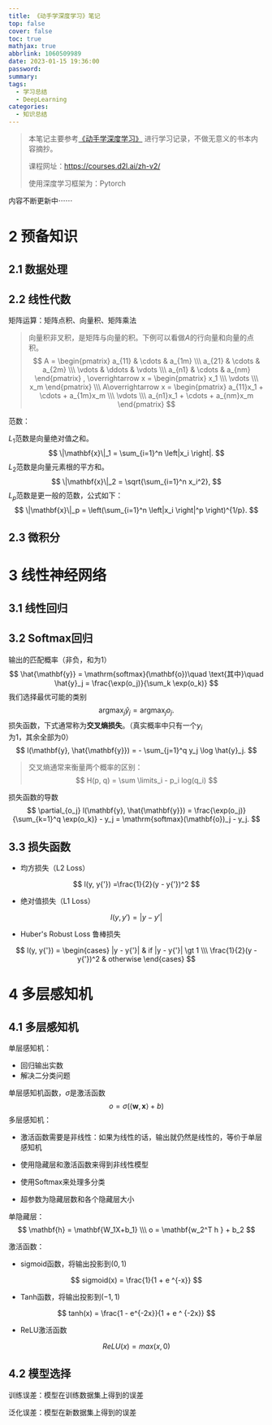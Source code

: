 ```yaml
---
title: 《动手学深度学习》笔记
top: false
cover: false
toc: true
mathjax: true
abbrlink: 1060509989
date: 2023-01-15 19:36:00
password:
summary:
tags:
  - 学习总结
  - DeepLearning
categories:
  - 知识总结
---
```


>  本笔记主要参考[《动手学深度学习》](https://zh-v2.d2l.ai/index.html) 进行学习记录，不做无意义的书本内容摘抄。
>
> 课程网址：https://courses.d2l.ai/zh-v2/
>
> 使用深度学习框架为：Pytorch

内容不断更新中$\cdots \cdots$

# 2 预备知识

## 2.1 数据处理

## 2.2 线性代数

矩阵运算：矩阵点积、向量积、矩阵乘法

> 向量积非叉积，是矩阵与向量的积。下例可以看做$A$的行向量和向量的点积。
> $$
> A = 
> \begin{pmatrix}
> a_{11} & \cdots & a_{1m} \\\
> a_{21} & \cdots & a_{2m} \\\
> \vdots & \ddots & \vdots \\\
> a_{n1} & \cdots & a_{nm}
> \end{pmatrix} ,
> \overrightarrow x = 
> \begin{pmatrix}
> x_1 \\\
> \vdots \\\
> x_m
> \end{pmatrix}
> \\\
> A\overrightarrow x = 
> \begin{pmatrix}
> a_{11}x_1 + \cdots + a_{1m}x_m \\\
> \vdots \\\
> a_{n1}x_1 + \cdots + a_{nm}x_m
> \end{pmatrix}
> $$
> 

范数：

$L_1$范数是向量绝对值之和。
$$
\|\mathbf{x}\|_1 = \sum_{i=1}^n \left|x_i \right|.
$$
$L_2$范数是向量元素根的平方和。
$$
\|\mathbf{x}\|_2 = \sqrt{\sum_{i=1}^n x_i^2},
$$
$L_p$范数是更一般的范数，公式如下：
$$
\|\mathbf{x}\|_p = \left(\sum_{i=1}^n \left|x_i \right|^p \right)^{1/p}.
$$

## 2.3 微积分

# 3 线性神经网络

## 3.1 线性回归

## 3.2 Softmax回归

输出的匹配概率（非负，和为1）
$$
\hat{\mathbf{y}} = \mathrm{softmax}(\mathbf{o})\quad \text{其中}\quad \hat{y}_j = \frac{\exp(o_j)}{\sum_k \exp(o_k)}
$$
我们选择最优可能的类别
$$
\mathop {argmax}_j \hat y_j = \mathop {argmax}_j o_j.
$$
损失函数，下式通常称为**交叉熵损失**。（真实概率中只有一个$y_i$为1，其余全部为0）
$$
l(\mathbf{y}, \hat{\mathbf{y}}) = - \sum_{j=1}^q y_j \log \hat{y}_j.
$$

> 交叉熵通常来衡量两个概率的区别：
> $$
> H(p, q) = \sum \limits_i - p_i log(q_i)
> $$

损失函数的导数
$$
\partial_{o_j} l(\mathbf{y}, \hat{\mathbf{y}}) = \frac{\exp(o_j)}{\sum_{k=1}^q \exp(o_k)} - y_j = \mathrm{softmax}(\mathbf{o})_j - y_j.
$$

## 3.3 损失函数

- 均方损失（L2 Loss）

$$
l(y, y{'}) =\frac{1}{2}(y - y{'})^2
$$

- 绝对值损失（L1 Loss）

$$
l(y,y{'}) = |y - y{'}|
$$

- Huber's Robust Loss 鲁棒损失

$$
l(y, y{'}) = 
\begin{cases}
|y - y{'}| & if |y - y{'}| \gt 1 \\\
\frac{1}{2}(y - y{'})^2 & otherwise
\end{cases}
$$



# 4 多层感知机

## 4.1 多层感知机

单层感知机：

- 回归输出实数
- 解决二分类问题

单层感知机函数，$\sigma$是激活函数
$$
o = \sigma (\langle \mathbf{w} , \mathbf{x} \rangle + b )
$$
多层感知机：

- 激活函数需要是非线性：如果为线性的话，输出就仍然是线性的，等价于单层感知机

- 使用隐藏层和激活函数来得到非线性模型
- 使用Softmax来处理多分类
- 超参数为隐藏层数和各个隐藏层大小

单隐藏层：
$$
\mathbf{h} = \mathbf{W_1X+b_1} \\\
o = \mathbf{w_2^T h } + b_2
$$


激活函数：

- sigmoid函数，将输出投影到$(0, 1)$

$$
sigmoid(x) = \frac{1}{1 + e ^{-x}}
$$

- Tanh函数，将输出投影到$(-1, 1)$

$$
tanh(x) = \frac{1 - e^{-2x}}{1 + e ^ {-2x}}
$$

- ReLU激活函数

$$
ReLU(x) = max(x, 0)
$$

## 4.2 模型选择

训练误差：模型在训练数据集上得到的误差

泛化误差：模型在新数据集上得到的误差
